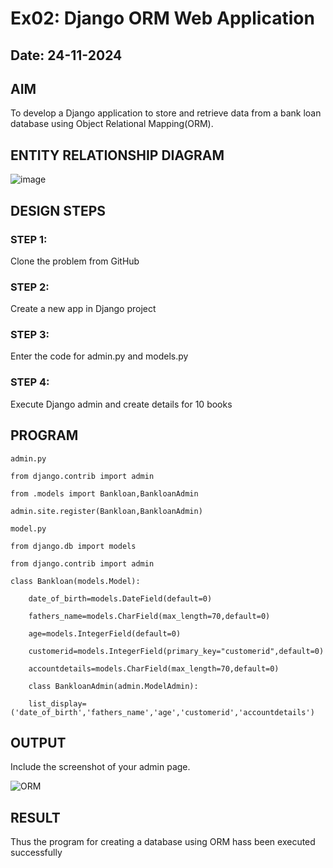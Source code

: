 # Ex02: Django ORM Web Application
## Date: 24-11-2024

## AIM
To develop a Django application to store and retrieve data from a bank loan database using Object Relational Mapping(ORM).

## ENTITY RELATIONSHIP DIAGRAM

![image](https://github.com/user-attachments/assets/1e4280ad-db40-46b7-b582-bb3f121e4c11)


## DESIGN STEPS

### STEP 1:
Clone the problem from GitHub

### STEP 2:
Create a new app in Django project

### STEP 3:
Enter the code for admin.py and models.py

### STEP 4:
Execute Django admin and create details for 10 books

## PROGRAM
```
admin.py

from django.contrib import admin

from .models import Bankloan,BankloanAdmin

admin.site.register(Bankloan,BankloanAdmin)

model.py

from django.db import models

from django.contrib import admin

class Bankloan(models.Model):

    date_of_birth=models.DateField(default=0)
    
    fathers_name=models.CharField(max_length=70,default=0)
    
    age=models.IntegerField(default=0)
    
    customerid=models.IntegerField(primary_key="customerid",default=0)
    
    accountdetails=models.CharField(max_length=70,default=0)

    class BankloanAdmin(admin.ModelAdmin):
    
    list_display=('date_of_birth','fathers_name','age','customerid','accountdetails')

```


## OUTPUT

Include the screenshot of your admin page.

![ORM](https://github.com/user-attachments/assets/764ca652-6835-47ae-8932-576b2be2dabc)




## RESULT
Thus the program for creating a database using ORM hass been executed successfully
